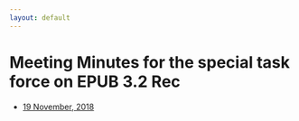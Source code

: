 ```yaml
---
layout: default
---
```


# Meeting Minutes for the special task force on EPUB 3.2 Rec

* [19 November, 2018](2018-11-19-pubtf)
